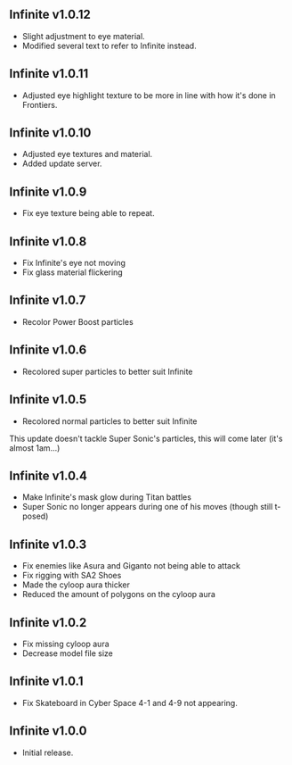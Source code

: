 ## Infinite v1.0.12
- Slight adjustment to eye material.
- Modified several text to refer to Infinite instead.

## Infinite v1.0.11
- Adjusted eye highlight texture to be more in line with how it's done in Frontiers.

## Infinite v1.0.10
- Adjusted eye textures and material.
- Added update server.

## Infinite v1.0.9
- Fix eye texture being able to repeat.

## Infinite v1.0.8
- Fix Infinite's eye not moving
- Fix glass material flickering

## Infinite v1.0.7
- Recolor Power Boost particles

## Infinite v1.0.6
- Recolored super particles to better suit Infinite

## Infinite v1.0.5
- Recolored normal particles to better suit Infinite

This update doesn't tackle Super Sonic's particles, this will come later (it's almost 1am...)

## Infinite v1.0.4
- Make Infinite's mask glow during Titan battles
- Super Sonic no longer appears during one of his moves (though still t-posed)

## Infinite v1.0.3
- Fix enemies like Asura and Giganto not being able to attack
- Fix rigging with SA2 Shoes
- Made the cyloop aura thicker
- Reduced the amount of polygons on the cyloop aura

## Infinite v1.0.2
- Fix missing cyloop aura
- Decrease model file size

## Infinite v1.0.1
- Fix Skateboard in Cyber Space 4-1 and 4-9 not appearing.

## Infinite v1.0.0
- Initial release.

